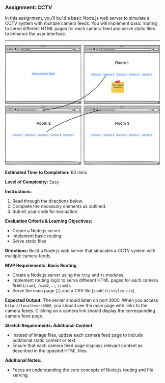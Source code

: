 ### Assignment: CCTV

In this assignment, you'll build a basic Node.js web server to simulate a CCTV system with multiple camera feeds. You will implement basic routing to serve different HTML pages for each camera feed and serve static files to enhance the user interface.

---

![../10%20-%20Assets/CCTV.png](../10%20-%20Assets/cctv.png)

**Estimated Time to Completion:** 60 mins

**Level of Complexity:** Easy

**Instructions:**

1. Read through the directions below.
2. Complete the necessary elements as outlined.
3. Submit your code for evaluation.

**Evaluation Criteria & Learning Objectives:**

- Create a Node.js server
- Implement basic routing
- Serve static files

**Directions:**
Build a Node.js web server that simulates a CCTV system with multiple camera feeds.

**MVP Requirements: Basic Routing**

- Create a Node.js server using the `http` and `fs` modules.
- Implement routing logic to serve different HTML pages for each camera feed (`/cam1`, `/cam2`, ..., `/cam5`).
- Serve the main page (`/`) and a CSS file (`/public/styles.css`).

**Expected Output:**
The server should listen on port 3000. When you access `http://localhost:3000`, you should see the main page with links to the camera feeds. Clicking on a camera link should display the corresponding camera feed page.

**Stretch Requirements: Additional Content**

- Instead of image files, update each camera feed page to include additional static content or text.
- Ensure that each camera feed page displays relevant content as described in the updated HTML files.

**Additional Notes:**

- Focus on understanding the core concepts of Node.js routing and file serving.
